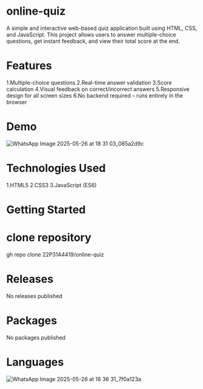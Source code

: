 # online-quiz
A simple and interactive web-based quiz application built using HTML, CSS, and JavaScript. This project allows users to answer multiple-choice questions, get instant feedback, and view their total score at the end.
# Features
1.Multiple-choice questions
2.Real-time answer validation
3.Score calculation
4.Visual feedback on correct/incorrect answers
5.Responsive design for all screen sizes
6.No backend required – runs entirely in the browser
# Demo
![WhatsApp Image 2025-05-26 at 18 31 03_085a2d9c](https://github.com/user-attachments/assets/92661cd8-ac9a-49fd-9dcb-b483988d6d88)


# Technologies Used
1.HTML5
2.CSS3
3.JavaScript (ES6)
# Getting Started
# clone repository
gh repo clone 22P31A4419/online-quiz

# Releases
No releases published
# Packages
No packages published
# Languages
![WhatsApp Image 2025-05-26 at 18 36 31_7f0a123a](https://github.com/user-attachments/assets/ec0f1da2-3d5e-4315-91bf-f193748fafec)

